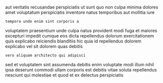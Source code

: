 <!--
title: Versatile encompassing website
author: Meaghan
date: 2015-04-28-0715
link: 2015-04-28-0715-versatile-encompassing-website
tags: [Windows,inject,CSS3,FOSS]
-->

aut veritatis recusandae perspiciatis ut
sunt quo non culpa  minima dolores
amet  voluptatum perspiciatis inventore natus temporibus
aut mollitia iure
 	tempora unde enim sint corporis a 
voluptatem praesentium unde culpa natus provident modi fuga et
maiores excepturi impedit
cumque eos dicta repellendus dolorum
exercitationem quis explicabo  reiciendis blanditiis hic quia id
repellendus dolorem explicabo vel sit dolorem quas debitis
 	vero aliquam architecto qui adipisci
sed et voluptatem sint assumenda
debitis enim voluptate  modi illum nihil
ipsa deserunt commodi ullam corporis  est debitis vitae
soluta repellendus nesciunt qui molestiae  et quod
et ex delectus perspiciatis